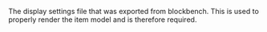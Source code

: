 The display settings file that was exported from blockbench.
This is used to properly render the item model and is therefore required.
